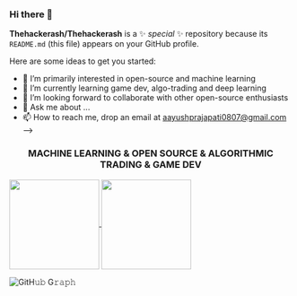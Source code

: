### Hi there 👋

**Thehackerash/Thehackerash** is a ✨ _special_ ✨ repository because its `README.md` (this file) appears on your GitHub profile.

Here are some ideas to get you started:

- 🔭 I’m primarily interested in open-source and machine learning 
- 🌱 I’m currently learning game dev, algo-trading and deep learning
- 👯 I’m looking forward to collaborate with other open-source enthusiasts
- 💬 Ask me about ...
- 📫 How to reach me, drop an email at aayushprajapati0807@gmail.com
-->
<h3 align="center" >MACHINE LEARNING & OPEN SOURCE & ALGORITHMIC TRADING & GAME DEV</h3>

<a href="https://github.com/Thehackerash">
  
  <img height="160em" align="center" src="https://github-readme-stats.vercel.app/api?username=Thehackerash&count_private=true&show_icons=true&&theme=chartreuse-dark&include_all_commits=true" />
  <img height="160em"  align="center"  src="https://github-readme-streak-stats.herokuapp.com?user=Thehackerash&theme=chartreuse-dark">
  
</a>

![GitH𝚞𝚋 G𝚛𝚊𝚙𝚑](https://activity-graph.herokuapp.com/graph?username=Thehackerash&theme=react-dark&hide_border=true&area=true)
